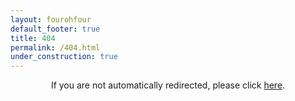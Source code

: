 ```yaml
---
layout: fourohfour
default_footer: true
title: 404
permalink: /404.html
under_construction: true
---
```

<p style="text-align: center;">If you are not automatically redirected, please click <a href="https://jlroofs.github.io/">here</a>.</p>
